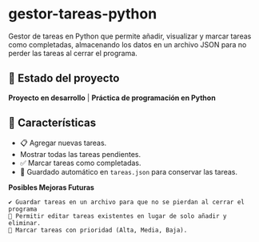 # gestor-tareas-python
Gestor de tareas en Python que permite añadir, visualizar y marcar tareas como completadas, almacenando los datos en un archivo JSON para no perder las tareas al cerrar el programa.


## 🚀 Estado del proyecto

  **Proyecto en desarrollo** |     **Práctica de programación en Python**  

## 📌 Características
- 📋 Agregar nuevas tareas.  
-    Mostrar todas las tareas pendientes.  
- ✅ Marcar tareas como completadas.  
- 📂 Guardado automático en `tareas.json` para conservar las tareas.

 **Posibles Mejoras Futuras**

    ✔️ Guardar tareas en un archivo para que no se pierdan al cerrar el programa 
    🔹 Permitir editar tareas existentes en lugar de solo añadir y eliminar.
    🔹 Marcar tareas con prioridad (Alta, Media, Baja).

